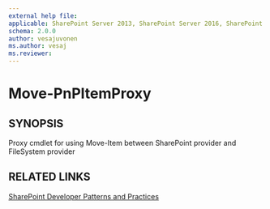 ```yaml
---
external help file:
applicable: SharePoint Server 2013, SharePoint Server 2016, SharePoint Server 2019, SharePoint Online
schema: 2.0.0
author: vesajuvonen
ms.author: vesaj
ms.reviewer:
---
```

# Move-PnPItemProxy

## SYNOPSIS
Proxy cmdlet for using Move-Item between SharePoint provider and FileSystem provider

## RELATED LINKS

[SharePoint Developer Patterns and Practices](https://aka.ms/sppnp)
